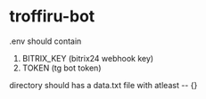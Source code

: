 # troffiru-bot

.env should contain

1. BITRIX_KEY (bitrix24 webhook key)
2. TOKEN (tg bot token)

directory should has a data.txt file with atleast -- {}
